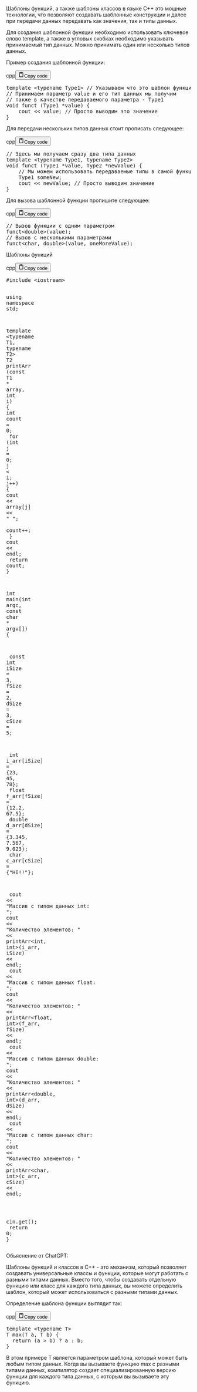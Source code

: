 <p>Шаблоны функций, а также шаблоны классов в языке C++ это мощные технологии,
что позволяют создавать шаблонные конструкции и далее при передачи данных передавать как значения, так и типы данных.</p>
<p>Для создания шаблонной функции необходимо использовать ключевое слово template,
а также в угловых скобках необходимо указывать принимаемый тип данных.
Можно принимать один или несколько типов данных.</p>
<p>Пример создания шаблонной функции:</p>
<div class="code_element"><div class="lang_line"><text>cpp</text><button class="copy_code_button" onclick="CopyCode(this)"><svg style="width: 1.2em;height: 1.2em;" aria-hidden="true" xmlns="http://www.w3.org/2000/svg" fill="none" viewBox="0 0 24 24"><path stroke="currentColor" stroke-linecap="round" stroke-linejoin="round" stroke-width="2" d="M15 4h3a1 1 0 0 1 1 1v15a1 1 0 0 1-1 1H6a1 1 0 0 1-1-1V5a1 1 0 0 1 1-1h3m0 3h6m-5-4v4h4V3h-4Z"/></svg><text>Copy code</text></button></div><div class="code language-cpp"><div class="highlight"><pre><span></span><span class="k">template</span><span class="w"> </span><span class="o">&lt;</span><span class="k">typename</span><span class="w"> </span><span class="nc">Type1</span><span class="o">&gt;</span><span class="w"> </span><span class="c1">// Указываем что это шаблон функции</span>
<span class="c1">// Принимаем параметр value и его тип данных мы получим</span>
<span class="c1">// также в качестве передаваемого параметра - Type1</span>
<span class="kt">void</span><span class="w"> </span><span class="n">funct</span><span class="w"> </span><span class="p">(</span><span class="n">Type1</span><span class="w"> </span><span class="o">*</span><span class="n">value</span><span class="p">)</span><span class="w"> </span><span class="p">{</span>
<span class="w">    </span><span class="n">cout</span><span class="w"> </span><span class="o">&lt;&lt;</span><span class="w"> </span><span class="n">value</span><span class="p">;</span><span class="w"> </span><span class="c1">// Просто выводим это значение</span>
<span class="p">}</span>
</pre></div></div></div>

<p>Для передачи нескольких типов данных стоит прописать следующее:</p>
<div class="code_element"><div class="lang_line"><text>cpp</text><button class="copy_code_button" onclick="CopyCode(this)"><svg style="width: 1.2em;height: 1.2em;" aria-hidden="true" xmlns="http://www.w3.org/2000/svg" fill="none" viewBox="0 0 24 24"><path stroke="currentColor" stroke-linecap="round" stroke-linejoin="round" stroke-width="2" d="M15 4h3a1 1 0 0 1 1 1v15a1 1 0 0 1-1 1H6a1 1 0 0 1-1-1V5a1 1 0 0 1 1-1h3m0 3h6m-5-4v4h4V3h-4Z"/></svg><text>Copy code</text></button></div><div class="code language-cpp"><div class="highlight"><pre><span></span><span class="c1">// Здесь мы получаем сразу два типа данных</span>
<span class="k">template</span><span class="w"> </span><span class="o">&lt;</span><span class="k">typename</span><span class="w"> </span><span class="nc">Type1</span><span class="p">,</span><span class="w"> </span><span class="k">typename</span><span class="w"> </span><span class="nc">Type2</span><span class="o">&gt;</span>
<span class="kt">void</span><span class="w"> </span><span class="n">funct</span><span class="w"> </span><span class="p">(</span><span class="n">Type1</span><span class="w"> </span><span class="o">*</span><span class="n">value</span><span class="p">,</span><span class="w"> </span><span class="n">Type2</span><span class="w"> </span><span class="o">*</span><span class="n">newValue</span><span class="p">)</span><span class="w"> </span><span class="p">{</span>
<span class="w">    </span><span class="c1">// Мы можем использовать передаваемые типы в самой функции</span>
<span class="w">    </span><span class="n">Type1</span><span class="w"> </span><span class="n">someNew</span><span class="p">;</span>
<span class="w">    </span><span class="n">cout</span><span class="w"> </span><span class="o">&lt;&lt;</span><span class="w"> </span><span class="n">newValue</span><span class="p">;</span><span class="w"> </span><span class="c1">// Просто выводим значение</span>
<span class="p">}</span>
</pre></div></div></div>

<p>Для вызова шаблонной функции пропишите следующее:</p>
<div class="code_element"><div class="lang_line"><text>cpp</text><button class="copy_code_button" onclick="CopyCode(this)"><svg style="width: 1.2em;height: 1.2em;" aria-hidden="true" xmlns="http://www.w3.org/2000/svg" fill="none" viewBox="0 0 24 24"><path stroke="currentColor" stroke-linecap="round" stroke-linejoin="round" stroke-width="2" d="M15 4h3a1 1 0 0 1 1 1v15a1 1 0 0 1-1 1H6a1 1 0 0 1-1-1V5a1 1 0 0 1 1-1h3m0 3h6m-5-4v4h4V3h-4Z"/></svg><text>Copy code</text></button></div><div class="code language-cpp"><div class="highlight"><pre><span></span><span class="c1">// Вызов функции с одним параметром</span>
<span class="n">funct</span><span class="o">&lt;</span><span class="kt">double</span><span class="o">&gt;</span><span class="p">(</span><span class="n">value</span><span class="p">);</span>
<span class="c1">// Вызов с несколькими параметрами</span>
<span class="n">funct</span><span class="o">&lt;</span><span class="kt">char</span><span class="p">,</span><span class="w"> </span><span class="kt">double</span><span class="o">&gt;</span><span class="p">(</span><span class="n">value</span><span class="p">,</span><span class="w"> </span><span class="n">oneMoreValue</span><span class="p">);</span>
</pre></div></div></div>

<p>Шаблоны функций</p>
<div class="code_element"><div class="lang_line"><text>cpp</text><button class="copy_code_button" onclick="CopyCode(this)"><svg style="width: 1.2em;height: 1.2em;" aria-hidden="true" xmlns="http://www.w3.org/2000/svg" fill="none" viewBox="0 0 24 24"><path stroke="currentColor" stroke-linecap="round" stroke-linejoin="round" stroke-width="2" d="M15 4h3a1 1 0 0 1 1 1v15a1 1 0 0 1-1 1H6a1 1 0 0 1-1-1V5a1 1 0 0 1 1-1h3m0 3h6m-5-4v4h4V3h-4Z"/></svg><text>Copy code</text></button></div><div class="code language-cpp"><div class="highlight"><pre><span></span><span class="cp">#include</span><span class="w"> </span><span class="cpf">&lt;iostream&gt;</span>

<span class="k">using</span><span class="w"> </span><span class="k">namespace</span><span class="w"> </span><span class="nn">std</span><span class="p">;</span>

<span class="k">template</span><span class="w"> </span><span class="o">&lt;</span><span class="k">typename</span><span class="w"> </span><span class="nc">T1</span><span class="p">,</span><span class="w"> </span><span class="k">typename</span><span class="w"> </span><span class="nc">T2</span><span class="o">&gt;</span>
<span class="n">T2</span><span class="w"> </span><span class="n">printArr</span><span class="w"> </span><span class="p">(</span><span class="k">const</span><span class="w"> </span><span class="n">T1</span><span class="w"> </span><span class="o">*</span><span class="w"> </span><span class="n">array</span><span class="p">,</span><span class="w"> </span><span class="kt">int</span><span class="w"> </span><span class="n">i</span><span class="p">)</span><span class="w"> </span><span class="p">{</span>
<span class="w">    </span><span class="kt">int</span><span class="w"> </span><span class="n">count</span><span class="w"> </span><span class="o">=</span><span class="w"> </span><span class="mi">0</span><span class="p">;</span>
<span class="w">    </span><span class="k">for</span><span class="w"> </span><span class="p">(</span><span class="kt">int</span><span class="w"> </span><span class="n">j</span><span class="w"> </span><span class="o">=</span><span class="w"> </span><span class="mi">0</span><span class="p">;</span><span class="w"> </span><span class="n">j</span><span class="w"> </span><span class="o">&lt;</span><span class="w"> </span><span class="n">i</span><span class="p">;</span><span class="w"> </span><span class="n">j</span><span class="o">++</span><span class="p">)</span><span class="w"> </span><span class="p">{</span>
<span class="w">        </span><span class="n">cout</span><span class="w"> </span><span class="o">&lt;&lt;</span><span class="w"> </span><span class="n">array</span><span class="p">[</span><span class="n">j</span><span class="p">]</span><span class="w"> </span><span class="o">&lt;&lt;</span><span class="w"> </span><span class="s">&quot; &quot;</span><span class="p">;</span>
<span class="w">        </span><span class="n">count</span><span class="o">++</span><span class="p">;</span>
<span class="w">    </span><span class="p">}</span>
<span class="w">    </span><span class="n">cout</span><span class="w"> </span><span class="o">&lt;&lt;</span><span class="w"> </span><span class="n">endl</span><span class="p">;</span>
<span class="w">    </span><span class="k">return</span><span class="w"> </span><span class="n">count</span><span class="p">;</span>
<span class="p">}</span>

<span class="kt">int</span><span class="w"> </span><span class="n">main</span><span class="p">(</span><span class="kt">int</span><span class="w"> </span><span class="n">argc</span><span class="p">,</span><span class="w"> </span><span class="k">const</span><span class="w"> </span><span class="kt">char</span><span class="w"> </span><span class="o">*</span><span class="w"> </span><span class="n">argv</span><span class="p">[])</span><span class="w"> </span><span class="p">{</span>

<span class="w">    </span><span class="k">const</span><span class="w"> </span><span class="kt">int</span><span class="w"> </span><span class="n">iSize</span><span class="w"> </span><span class="o">=</span><span class="w"> </span><span class="mi">3</span><span class="p">,</span><span class="w"> </span><span class="n">fSize</span><span class="w"> </span><span class="o">=</span><span class="w"> </span><span class="mi">2</span><span class="p">,</span><span class="w"> </span><span class="n">dSize</span><span class="w"> </span><span class="o">=</span><span class="w"> </span><span class="mi">3</span><span class="p">,</span><span class="w"> </span><span class="n">cSize</span><span class="w"> </span><span class="o">=</span><span class="w"> </span><span class="mi">5</span><span class="p">;</span>

<span class="w">    </span><span class="kt">int</span><span class="w"> </span><span class="n">i_arr</span><span class="p">[</span><span class="n">iSize</span><span class="p">]</span><span class="w"> </span><span class="o">=</span><span class="w"> </span><span class="p">{</span><span class="mi">23</span><span class="p">,</span><span class="w"> </span><span class="mi">45</span><span class="p">,</span><span class="w"> </span><span class="mi">78</span><span class="p">};</span>
<span class="w">    </span><span class="kt">float</span><span class="w"> </span><span class="n">f_arr</span><span class="p">[</span><span class="n">fSize</span><span class="p">]</span><span class="w"> </span><span class="o">=</span><span class="w"> </span><span class="p">{</span><span class="mf">12.2</span><span class="p">,</span><span class="w"> </span><span class="mf">67.5</span><span class="p">};</span>
<span class="w">    </span><span class="kt">double</span><span class="w"> </span><span class="n">d_arr</span><span class="p">[</span><span class="n">dSize</span><span class="p">]</span><span class="w"> </span><span class="o">=</span><span class="w"> </span><span class="p">{</span><span class="mf">3.345</span><span class="p">,</span><span class="w"> </span><span class="mf">7.567</span><span class="p">,</span><span class="w"> </span><span class="mf">9.023</span><span class="p">};</span>
<span class="w">    </span><span class="kt">char</span><span class="w"> </span><span class="n">c_arr</span><span class="p">[</span><span class="n">cSize</span><span class="p">]</span><span class="w"> </span><span class="o">=</span><span class="w"> </span><span class="p">{</span><span class="s">&quot;HI!!&quot;</span><span class="p">};</span>

<span class="w">    </span><span class="n">cout</span><span class="w"> </span><span class="o">&lt;&lt;</span><span class="w"> </span><span class="s">&quot;Массив с типом данных int: &quot;</span><span class="p">;</span>
<span class="w">    </span><span class="n">cout</span><span class="w"> </span><span class="o">&lt;&lt;</span><span class="w"> </span><span class="s">&quot;Количество элементов: &quot;</span><span class="w"> </span><span class="o">&lt;&lt;</span><span class="w"> </span><span class="n">printArr</span><span class="o">&lt;</span><span class="kt">int</span><span class="p">,</span><span class="w"> </span><span class="kt">int</span><span class="o">&gt;</span><span class="p">(</span><span class="n">i_arr</span><span class="p">,</span><span class="w"> </span><span class="n">iSize</span><span class="p">)</span><span class="w"> </span><span class="o">&lt;&lt;</span><span class="w"> </span><span class="n">endl</span><span class="p">;</span>
<span class="w">    </span><span class="n">cout</span><span class="w"> </span><span class="o">&lt;&lt;</span><span class="w"> </span><span class="s">&quot;Массив с типом данных float: &quot;</span><span class="p">;</span>
<span class="w">    </span><span class="n">cout</span><span class="w"> </span><span class="o">&lt;&lt;</span><span class="w"> </span><span class="s">&quot;Количество элементов: &quot;</span><span class="w"> </span><span class="o">&lt;&lt;</span><span class="w"> </span><span class="n">printArr</span><span class="o">&lt;</span><span class="kt">float</span><span class="p">,</span><span class="w"> </span><span class="kt">int</span><span class="o">&gt;</span><span class="p">(</span><span class="n">f_arr</span><span class="p">,</span><span class="w"> </span><span class="n">fSize</span><span class="p">)</span><span class="w"> </span><span class="o">&lt;&lt;</span><span class="w"> </span><span class="n">endl</span><span class="p">;</span>
<span class="w">    </span><span class="n">cout</span><span class="w"> </span><span class="o">&lt;&lt;</span><span class="w"> </span><span class="s">&quot;Массив с типом данных double: &quot;</span><span class="p">;</span>
<span class="w">    </span><span class="n">cout</span><span class="w"> </span><span class="o">&lt;&lt;</span><span class="w"> </span><span class="s">&quot;Количество элементов: &quot;</span><span class="w"> </span><span class="o">&lt;&lt;</span><span class="w"> </span><span class="n">printArr</span><span class="o">&lt;</span><span class="kt">double</span><span class="p">,</span><span class="w"> </span><span class="kt">int</span><span class="o">&gt;</span><span class="p">(</span><span class="n">d_arr</span><span class="p">,</span><span class="w"> </span><span class="n">dSize</span><span class="p">)</span><span class="w"> </span><span class="o">&lt;&lt;</span><span class="w"> </span><span class="n">endl</span><span class="p">;</span>
<span class="w">    </span><span class="n">cout</span><span class="w"> </span><span class="o">&lt;&lt;</span><span class="w"> </span><span class="s">&quot;Массив с типом данных char: &quot;</span><span class="p">;</span>
<span class="w">    </span><span class="n">cout</span><span class="w"> </span><span class="o">&lt;&lt;</span><span class="w"> </span><span class="s">&quot;Количество элементов: &quot;</span><span class="w"> </span><span class="o">&lt;&lt;</span><span class="w"> </span><span class="n">printArr</span><span class="o">&lt;</span><span class="kt">char</span><span class="p">,</span><span class="w"> </span><span class="kt">int</span><span class="o">&gt;</span><span class="p">(</span><span class="n">c_arr</span><span class="p">,</span><span class="w"> </span><span class="n">cSize</span><span class="p">)</span><span class="w"> </span><span class="o">&lt;&lt;</span><span class="w"> </span><span class="n">endl</span><span class="p">;</span>

<span class="w">    </span><span class="n">cin</span><span class="p">.</span><span class="n">get</span><span class="p">();</span>
<span class="w">    </span><span class="k">return</span><span class="w"> </span><span class="mi">0</span><span class="p">;</span>
<span class="p">}</span>
</pre></div></div></div>

<p>Обьяснение от ChatGPT:</p>
<p>Шаблоны функций и классов в C++ - это механизм, который позволяет создавать
универсальные классы и функции, которые могут работать с разными типами данных.
Вместо того, чтобы создавать отдельную функцию или класс для каждого типа данных,
вы можете определить шаблон, который может использоваться с разными типами данных.</p>
<p>Определение шаблона функции выглядит так:</p>
<div class="code_element"><div class="lang_line"><text>cpp</text><button class="copy_code_button" onclick="CopyCode(this)"><svg style="width: 1.2em;height: 1.2em;" aria-hidden="true" xmlns="http://www.w3.org/2000/svg" fill="none" viewBox="0 0 24 24"><path stroke="currentColor" stroke-linecap="round" stroke-linejoin="round" stroke-width="2" d="M15 4h3a1 1 0 0 1 1 1v15a1 1 0 0 1-1 1H6a1 1 0 0 1-1-1V5a1 1 0 0 1 1-1h3m0 3h6m-5-4v4h4V3h-4Z"/></svg><text>Copy code</text></button></div><div class="code language-cpp"><div class="highlight"><pre><span></span><span class="k">template</span><span class="w"> </span><span class="o">&lt;</span><span class="k">typename</span><span class="w"> </span><span class="nc">T</span><span class="o">&gt;</span>
<span class="n">T</span><span class="w"> </span><span class="n">max</span><span class="p">(</span><span class="n">T</span><span class="w"> </span><span class="n">a</span><span class="p">,</span><span class="w"> </span><span class="n">T</span><span class="w"> </span><span class="n">b</span><span class="p">)</span><span class="w"> </span><span class="p">{</span>
<span class="w">  </span><span class="k">return</span><span class="w"> </span><span class="p">(</span><span class="n">a</span><span class="w"> </span><span class="o">&gt;</span><span class="w"> </span><span class="n">b</span><span class="p">)</span><span class="w"> </span><span class="o">?</span><span class="w"> </span><span class="n">a</span><span class="w"> </span><span class="o">:</span><span class="w"> </span><span class="n">b</span><span class="p">;</span>
<span class="p">}</span>
</pre></div></div></div>

<p>В этом примере T является параметром шаблона, который может быть любым типом данных.
Когда вы вызываете функцию max с разными типами данных, компилятор создает специализированную
версию функции для каждого типа данных, с которым вы вызываете эту функцию.</p>